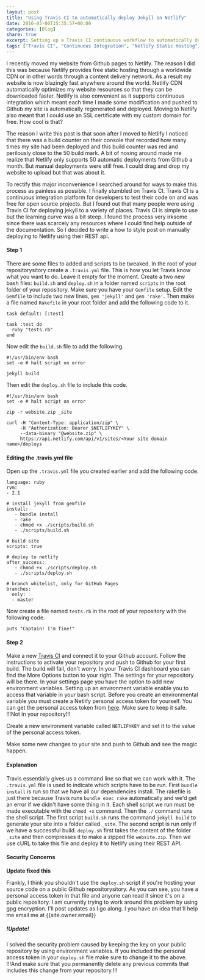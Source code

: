 ```yaml
---
layout: post
title: "Using Travis CI to automatically deploy Jekyll on Netlify"
date: 2016-03-06T15:35:57+00:00
categories: [Blog]
share: true
excerpt: Setting up a Travis CI continuous workflow to automatically deploy my website on Netlify each time I push to Github.
tags: ["Travis CI", "Continuous Integration", "Netlify Static Hosting", "Jekyll"]
---
```


I recently moved my website from Github pages to Netlify. The reason I did this was because Netlify provides free static hosting through a worldwide CDN or in other words through a content delivery network. As a result my website is now blazingly fast anywhere around the world. Netlify CDN automatically optimizes my website resources so that they can be downloaded faster. Netlify is also convenient as it supports continuous integration which meant each time I made some modification and pushed to Github my site is automatically regenerated and deployed. Moving to Netlify also meant that I could use an SSL certificate with my custom domain for free. How cool is that?

The reason I write this post is that soon after I moved to Netlify I noticed that there was a build counter on their console that recorded how many times my site had been deployed and this build counter was red and perilously close to the 50 build mark. A bit of nosing around made me realize that Netlify only supports 50 automatic deployments from Github a month. But manual deployments were still free. I could drag and drop my website to upload but that was about it. 

To rectify this major inconvenience I searched around for ways to make this process as painless as possible. I finally stumbled on Travis CI. Travis CI is a continuous integration platform for developers to test their code on and was free for open source projects. But I found out that many people were using Travis CI for deploying jekyll to a variety of places. Travis CI is simple to use but the learning curve was a bit steep. I found the process very irksome since there was scarcely any resources where I could find help outside of the documentation. So I decided to write a how to style post on manually deploying to Netlify using their REST api.

#### Step 1

There are some files to added and scripts to be tweaked. In the root of your repositorysitory create a `.travis.yml` file. This is how you let Travis know what you want to do. Leave it empty for the moment. Create a two new bash files: `build.sh` and `deploy.sh` in a folder named `scripts` in the root folder of your repository. Make sure you have your `Gemfile` setup. Edit the `Gemfile` to include two new lines, `gem 'jekyll'` and `gem 'rake'`. Then make a file named `Rakefile` in your root folder and add the following code to it. 

```
task default: [:test]

task :test do
  ruby "tests.rb"
end
```

Now edit the `build.sh` file to add the following.

```
#!/usr/bin/env bash
set -e # halt script on error

jekyll build
```

Then edit the `deploy.sh` file to include this code.

```
#!/usr/bin/env bash
set -e # halt script on error

zip -r website.zip _site

curl -H "Content-Type: application/zip" \
     -H "Authorization: Bearer $NETLIFYKEY" \
     --data-binary "@website.zip" \
     https://api.netlify.com/api/v1/sites/<Your site domain name>/deploys
```

#### Editing the .travis.yml file

Open up the `.travis.yml` file you created earlier and add the following code.

```
language: ruby
rvm:
- 2.1

# install jekyll from gemfile
install: 
   - bundle install
   - rake
   - chmod +x ./scripts/build.sh
   - ./scripts/build.sh

# build site
scripts: true

# deploy to netlify
after_success: 
   - chmod +x ./scripts/deploy.sh
   - ./scripts/deploy.sh

# branch whitelist, only for GitHub Pages
branches:
  only:
  - master
```

Now create a file named `tests.rb` in the root of your repository with the following code.

```
puts "Captain! I'm fine!"
```

#### Step 2

Make a new [Travis CI](https://travis-ci.org) and connect it to your Github account. Follow the instructions to activate your repository and push to Github for your first build. The build will fail, don't worry. In your Travis CI dashboard you can find the More Options button to your right. The settings for your repository will be there. In your settings page you have the option to add new environment variables. Setting up an environment variable enable you to access that variable in your bash script. Before you create an environmental variable you must create a Netlify personal access token for yourself. You can get the personal access token from [here](https://app.netlify.com/applications). Make sure to keep it safe. !!!Not in your repository!!!

Create a new environment variable called `NETLIFYKEY` and set it to the value of the personal access token.

Make some new changes to your site and push to Github and see the magic happen. 

#### Explanation

Travis essentially gives us a command line so that we can work with it. The `.travis.yml` file is used to indicate which scripts have to be run. First `bundle install` is run so that we have all our dependencies install. The rakefile is just there because Travis runs `bundle exec rake` automatically and we'd get an error if we didn't have some thing in it. Each shell script we run must be made executable with the `chmod +x` command. Then the `./` command runs the shell script. The first script `build.sh` runs the command `jekyll build` to generate your site into a folder called `_site`. The second script is run only if we have a successful build. `deploy.sh` first takes the content of the folder `_site` and then compresses it to make a zipped file `website.zip`. Then we use cURL to take this file and deploy it to Netlify using their REST API. 

#### Security Concerns

**Update fixed this**

Frankly, I think you shouldn't use the `deploy.sh` script if you're hosting your source code on a public Github repositorysitory. As you can see, you have a personal access token in that file and anyone can read it since it's on a public repository. I am currently trying to work around this problem by using gpg encryption. I'll post updates as I go along. I you have an idea that'll help me email me at {{site.owner.email}}



##### !Update!

I solved the security problem caused by keeping the key on your public repository by using environment variables. If you included the personal access token in your `deploy.sh` file make sure to change it to the above. !!!And make sure that you permanently delete any previous commits that includes this change from your repository.!!!